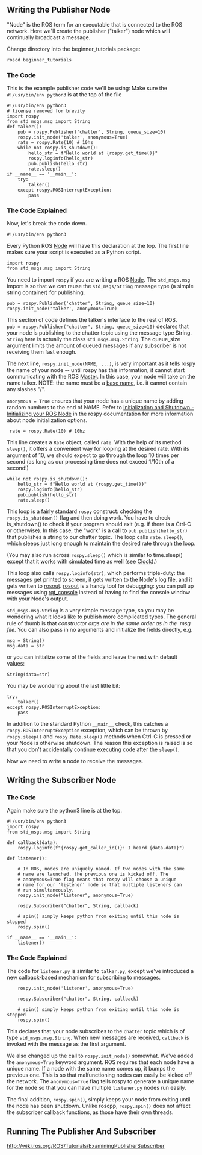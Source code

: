 Writing the Publisher Node
--------------------------

"Node" is the ROS term for an executable that is connected to the ROS network. Here we'll create the publisher ("talker") node which will continually broadcast a message.

Change directory into the beginner_tutorials package:

```
roscd beginner_tutorials
```

### The Code

This is the example publisher code we'll be using: Make sure the ```#!/usr/bin/env python3``` is at the top of the file 
```
#!/usr/bin/env python3
# license removed for brevity
import rospy
from std_msgs.msg import String
def talker():
    pub = rospy.Publisher('chatter', String, queue_size=10)
    rospy.init_node('talker', anonymous=True)
    rate = rospy.Rate(10) # 10hz
    while not rospy.is_shutdown():
        hello_str = f"Hello world at {rospy.get_time()}"
        rospy.loginfo(hello_str)
        pub.publish(hello_str)
        rate.sleep()
if __name__ == '__main__':
    try:
        talker()
    except rospy.ROSInterruptException:
        pass
```

### The Code Explained

Now, let's break the code down.

```
#!/usr/bin/env python3
```

Every Python ROS [Node](http://wiki.ros.org/Nodes) will have this declaration at the top. The first line makes sure your script is executed as a Python script.

```
import rospy
from std_msgs.msg import String
```

You need to import `rospy` if you are writing a ROS [Node](http://wiki.ros.org/Nodes). The `std_msgs.msg` import is so that we can reuse the `std_msgs/String` message type (a simple string container) for publishing.

```
pub = rospy.Publisher('chatter', String, queue_size=10)
rospy.init_node('talker', anonymous=True)
```

This section of code defines the talker's interface to the rest of ROS. `pub = rospy.Publisher("chatter", String, queue_size=10)` declares that your node is publishing to the chatter topic using the message type String. `String` here is actually the class `std_msgs.msg.String`. The queue_size argument limits the amount of queued messages if any subscriber is not receiving them fast enough.

The next line, `rospy.init_node(NAME, ...)`, is very important as it tells rospy the name of your node -- until rospy has this information, it cannot start communicating with the ROS [Master](http://wiki.ros.org/Master). In this case, your node will take on the name talker. NOTE: the name must be a [base name](http://wiki.ros.org/Names), i.e. it cannot contain any slashes "/".

`anonymous = True` ensures that your node has a unique name by adding random numbers to the end of NAME. Refer to [Initialization and Shutdown - Initializing your ROS Node](http://wiki.ros.org/rospy/Overview/Initialization%20and%20Shutdown#Initializing_your_ROS_Node) in the rospy documentation for more information about node initialization options.

```
 rate = rospy.Rate(10) # 10hz
```

This line creates a `Rate` object, called `rate`. With the help of its method `sleep()`, it offers a convenient way for looping at the desired rate. With its argument of 10, we should expect to go through the loop 10 times per second (as long as our processing time does not exceed 1/10th of a second!)

```
while not rospy.is_shutdown():
    hello_str = f"Hello world at {rospy.get_time()}"
    rospy.loginfo(hello_str)
    pub.publish(hello_str)
    rate.sleep()
```

This loop is a fairly standard `rospy` construct: checking the `rospy.is_shutdown()` flag and then doing work. You have to check is_shutdown() to check if your program should exit (e.g. if there is a Ctrl-C or otherwise). In this case, the "work" is a call to `pub.publish(hello_str)` that publishes a string to our chatter topic. The loop calls `rate.sleep()`, which sleeps just long enough to maintain the desired rate through the loop.

(You may also run across `rospy.sleep()` which is similar to time.sleep() except that it works with simulated time as well (see [Clock](http://wiki.ros.org/Clock)).)

This loop also calls `rospy.loginfo(str)`, which performs triple-duty: the messages get printed to screen, it gets written to the Node's log file, and it gets written to [rosout](http://wiki.ros.org/rosout). [rosout](http://wiki.ros.org/rosout) is a handy tool for debugging: you can pull up messages using [rqt_console](http://wiki.ros.org/rqt_console) instead of having to find the console window with your Node's output.

`std_msgs.msg.String` is a very simple message type, so you may be wondering what it looks like to publish more complicated types. The general rule of thumb is that _constructor args are in the same order as in the .msg file_. You can also pass in no arguments and initialize the fields directly, e.g.

```
msg = String()
msg.data = str
```

or you can initialize some of the fields and leave the rest with default values:

```
String(data=str)
```

You may be wondering about the last little bit:

```
try:
    talker()
except rospy.ROSInterruptException:
    pass
```

In addition to the standard Python `__main__` check, this catches a `rospy.ROSInterruptException` exception, which can be thrown by `rospy.sleep()` and `rospy.Rate.sleep()` methods when Ctrl-C is pressed or your Node is otherwise shutdown. The reason this exception is raised is so that you don't accidentally continue executing code after the `sleep()`.

Now we need to write a node to receive the messages.

Writing the Subscriber Node
---------------------------

### The Code
Again make sure the python3 line is at the top. 
```
#!/usr/bin/env python3
import rospy
from std_msgs.msg import String

def callback(data):
    rospy.loginfo(f"{rospy.get_caller_id()}: I heard {data.data}")
    
def listener():

    # In ROS, nodes are uniquely named. If two nodes with the same
    # name are launched, the previous one is kicked off. The
    # anonymous=True flag means that rospy will choose a unique
    # name for our 'listener' node so that multiple listeners can
    # run simultaneously.
    rospy.init_node("listener", anonymous=True)

    rospy.Subscriber("chatter", String, callback)

    # spin() simply keeps python from exiting until this node is stopped
    rospy.spin()

if __name__ == '__main__':
    listener()
```

### The Code Explained

The code for `listener.py` is similar to `talker.py`, except we've introduced a new callback-based mechanism for subscribing to messages.

```
    rospy.init_node('listener', anonymous=True)

    rospy.Subscriber("chatter", String, callback)

    # spin() simply keeps python from exiting until this node is stopped
    rospy.spin()
```

This declares that your node subscribes to the `chatter` topic which is of type `std_msgs.msg.String`. When new messages are received, `callback` is invoked with the message as the first argument.

We also changed up the call to `rospy.init_node()` somewhat. We've added the `anonymous=True` keyword argument. ROS requires that each node have a unique name. If a node with the same name comes up, it bumps the previous one. This is so that malfunctioning nodes can easily be kicked off the network. The `anonymous=True` flag tells rospy to generate a unique name for the node so that you can have multiple `listener.py` nodes run easily.

The final addition, `rospy.spin()`, simply keeps your node from exiting until the node has been shutdown. Unlike roscpp, `rospy.spin()` does not affect the subscriber callback functions, as those have their own threads.

Running The Publisher And Subscriber
---------------------------
http://wiki.ros.org/ROS/Tutorials/ExaminingPublisherSubscriber
